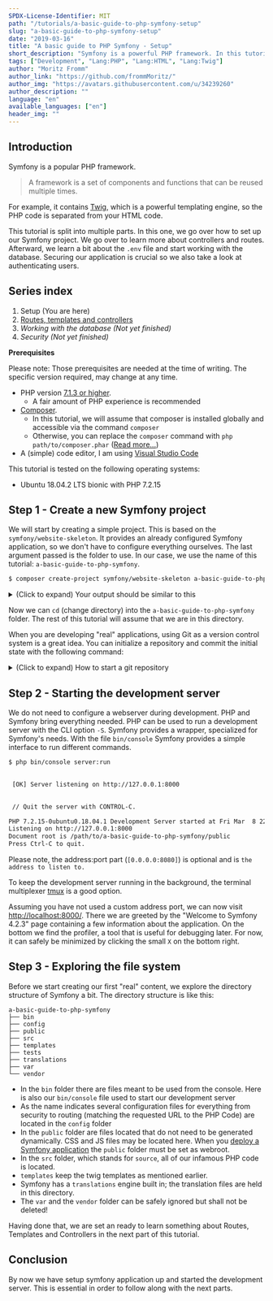 ```yaml
---
SPDX-License-Identifier: MIT
path: "/tutorials/a-basic-guide-to-php-symfony-setup"
slug: "a-basic-guide-to-php-symfony-setup"
date: "2019-03-16"
title: "A basic guide to PHP Symfony - Setup"
short_description: "Symfony is a powerful PHP framework. In this tutorial series we will take a look at many parts of it. In this part we are going to setup a new symfony project."
tags: ["Development", "Lang:PHP", "Lang:HTML", "Lang:Twig"]
author: "Moritz Fromm"
author_link: "https://github.com/frommMoritz/"
author_img: "https://avatars.githubusercontent.com/u/34239260"
author_description: ""
language: "en"
available_languages: ["en"]
header_img: ""
---
```


## Introduction

Symfony is a popular PHP framework.

> A framework is a set of components and functions that can be reused multiple times.

For example, it contains [Twig](https://twig.symfony.com/), which is a powerful templating engine, so the PHP code is separated from your HTML code.

This tutorial is split into multiple parts. In this one, we go over how to set up our Symfony project. We go over to learn more about controllers and routes. Afterward, we learn a bit about the `.env` file and start working with the database. Securing our application is crucial so we also take a look at authenticating users.

## Series index

1. Setup (You are here)
2. [Routes, templates and controllers](/tutorials/a-basic-guide-to-php-symfony-routes-templates-and-controllers)
3. _Working with the database (Not yet finished)_
4. _Security (Not yet finished)_

**Prerequisites**

Please note: Those prerequisites are needed at the time of writing. The specific version required, may change at any time.

- PHP version [7.1.3 or higher](https://github.com/symfony/symfony/blob/master/composer.json#L19).
  - A fair amount of PHP experience is recommended
- [Composer](https://getcomposer.org/).
  - In this tutorial, we will assume that composer is installed globally and accessible via the command `composer`
  - Otherwise, you can replace the `composer` command with `php path/to/composer.phar` ([Read more...](https://getcomposer.org/doc/00-intro.md#locally))
- A (simple) code editor, I am using [Visual Studio Code](https://code.visualstudio.com/)

This tutorial is tested on the following operating systems:

- Ubuntu 18.04.2 LTS bionic with PHP 7.2.15

## Step 1 - Create a new Symfony project

We will start by creating a simple project. This is based on the `symfony/website-skeleton`. It provides an already configured Symfony application, so we don't have to configure everything ourselves. The last argument passed is the folder to use. In our case, we use the name of this tutorial: `a-basic-guide-to-php-symfony`.

```bash
$ composer create-project symfony/website-skeleton a-basic-guide-to-php-symfony
```

<details>
    <summary>(Click to expand) Your output should be similar to this</summary>
    
``` bash
Installing symfony/website-skeleton (v4.2.3.5)
  - Installing symfony/website-skeleton (v4.2.3.5): Downloading (100%)
Created project in a-basic-guide-to-php-symfony
Loading composer repositories with package information
Installing dependencies (including require-dev) from lock file
Package operations: 99 installs, 0 updates, 0 removals
  - Installing ocramius/package-versions (1.4.0): Downloading (100%)
  - Installing symfony/flex (v1.2.0): Downloading (100%)

Prefetching 97 packages 🎶
  - Downloading (100%)

  - Installing symfony/polyfill-mbstring (v1.10.0): Loading from cache
  - Installing symfony/contracts (v1.0.2): Loading from cache[
  - Installing doctrine/lexer (v1.0.1): Loading from cache
  - Installing doctrine/annotations (v1.6.0): Loading from cache
  - Installing doctrine/reflection (v1.0.0): Loading from cache
  - Installing doctrine/event-manager (v1.0.0): Loading from cache
  - Installing doctrine/collections (v1.5.0): Loading from cache
  - Installing doctrine/cache (v1.8.0): Loading from cache
  - Installing doctrine/persistence (v1.1.0): Loading from cache
  - Installing symfony/doctrine-bridge (v4.2.3): Loading from cache
  - Installing doctrine/inflector (v1.3.0): Loading from cache
  - Installing doctrine/doctrine-cache-bundle (1.3.5): Loading from cache
  - Installing doctrine/instantiator (1.1.0): Loading from cache
  - Installing symfony/stopwatch (v4.2.3): Loading from cache
  - Installing symfony/console (v4.2.3): Loading from cache
  - Installing zendframework/zend-eventmanager (3.2.1): Loading from cache
  - Installing zendframework/zend-code (3.3.1): Loading from cache
  - Installing ocramius/proxy-manager (2.1.1): Loading from cache
  - Installing doctrine/dbal (v2.9.2): Loading from cache
  - Installing doctrine/migrations (v2.0.0): Loading from cache
  - Installing egulias/email-validator (2.1.7): Loading from cache
  - Installing jdorn/sql-formatter (v1.2.17): Loading from cache
  - Installing phpdocumentor/reflection-common (1.0.1): Loading from cache
  - Installing phpdocumentor/type-resolver (0.4.0): Loading from cache
  - Installing psr/cache (1.0.1): Loading from cache
  - Installing psr/container (1.0.0): Loading from cache
  - Installing psr/simple-cache (1.0.1): Loading from cache
  - Installing symfony/http-foundation (v4.2.3): Loading from cache
  - Installing symfony/event-dispatcher (v4.2.3): Loading from cache
  - Installing psr/log (1.1.0): Loading from cache
  - Installing symfony/debug (v4.2.3): Loading from cache
  - Installing symfony/http-kernel (v4.2.3): Loading from cache
  - Installing symfony/routing (v4.2.3): Loading from cache
  - Installing symfony/finder (v4.2.3): Loading from cache
  - Installing symfony/filesystem (v4.2.3): Loading from cache
  - Installing symfony/dependency-injection (v4.2.3): Loading from cache
  - Installing symfony/config (v4.2.3): Loading from cache
  - Installing symfony/var-exporter (v4.2.3): Loading from cache
  - Installing symfony/cache (v4.2.3): Loading from cache
  - Installing symfony/framework-bundle (v4.2.3): Loading from cache
  - Installing doctrine/common (v2.10.0): Loading from cache
  - Installing sensio/framework-extra-bundle (v5.2.4): Loading from cache
  - Installing symfony/asset (v4.2.3): Loading from cache
  - Installing symfony/dotenv (v4.2.3): Loading from cache
  - Installing symfony/expression-language (v4.2.3): Loading from cache
  - Installing symfony/inflector (v4.2.3): Loading from cache
  - Installing symfony/property-access (v4.2.3): Loading from cache
  - Installing symfony/options-resolver (v4.2.3): Loading from cache
  - Installing symfony/intl (v4.2.3): Loading from cache
  - Installing symfony/polyfill-intl-icu (v1.10.0): Loading from cache
  - Installing symfony/form (v4.2.3): Loading from cache
  - Installing monolog/monolog (1.24.0): Loading from cache
  - Installing symfony/monolog-bridge (v4.2.3): Loading from cache
  - Installing doctrine/orm (v2.6.3): Loading from cache
  - Installing doctrine/doctrine-bundle (1.10.2): Loading from cache
  - Installing doctrine/doctrine-migrations-bundle (v2.0.0): Loading from cache
  - Installing symfony/orm-pack (v1.0.6): Loading from cache
  - Installing symfony/security-core (v4.2.3): Loading from cache
  - Installing symfony/security-http (v4.2.3): Loading from cache
  - Installing symfony/security-guard (v4.2.3): Loading from cache
  - Installing symfony/security-csrf (v4.2.3): Loading from cache
  - Installing symfony/security-bundle (v4.2.3): Loading from cache
  - Installing symfony/serializer (v4.2.3): Loading from cache
  - Installing symfony/property-info (v4.2.3): Loading from cache
  - Installing webmozart/assert (1.4.0): Loading from cache
  - Installing phpdocumentor/reflection-docblock (4.3.0): Loading from cache
  - Installing symfony/serializer-pack (v1.0.2): Loading from cache
  - Installing swiftmailer/swiftmailer (v6.1.3): Loading from cache
  - Installing symfony/swiftmailer-bundle (v3.2.5): Loading from cache
  - Installing symfony/translation (v4.2.3): Loading from cache
  - Installing twig/twig (v2.6.2): Loading from cache
  - Installing symfony/twig-bridge (v4.2.3): Loading from cache
  - Installing symfony/validator (v4.2.3): Loading from cache
  - Installing psr/link (1.0.0): Loading from cache
  - Installing fig/link-util (1.0.0): Loading from cache
  - Installing symfony/web-link (v4.2.3): Loading from cache
  - Installing symfony/yaml (v4.2.3): Loading from cache
  - Installing symfony/process (v4.2.3): Loading from cache
  - Installing facebook/webdriver (1.6.0): Loading from cache
  - Installing symfony/polyfill-php72 (v1.10.0): Loading from cache
  - Installing symfony/var-dumper (v4.2.3): Loading from cache
  - Installing symfony/twig-bundle (v4.2.3): Loading from cache
  - Installing symfony/web-profiler-bundle (v4.2.3): Loading from cache
  - Installing symfony/profiler-pack (v1.0.4): Loading from cache
  - Installing symfony/monolog-bundle (v3.3.1): Loading from cache
  - Installing symfony/debug-bundle (v4.2.3): Loading from cache
  - Installing easycorp/easy-log-handler (v1.0.7): Loading from cache
  - Installing symfony/debug-pack (v1.0.7): Loading from cache
  - Installing symfony/dom-crawler (v4.2.3): Loading from cache
  - Installing nikic/php-parser (v4.2.1): Loading from cache
  - Installing symfony/maker-bundle (v1.11.3): Loading from cache
  - Installing symfony/phpunit-bridge (v4.2.3): Loading from cache
  - Installing symfony/browser-kit (v4.2.3): Loading from cache
  - Installing symfony/panther (v0.3.0): Loading from cache
  - Installing symfony/css-selector (v4.2.3): Loading from cache
  - Installing symfony/test-pack (v1.0.5): Loading from cache
  - Installing symfony/web-server-bundle (v4.2.3): Loading from cache
Generating autoload files
ocramius/package-versions:  Generating version class...
ocramius/package-versions: ...done generating version class
Symfony operations: 21 recipes (8580e8191ddcf764ce7b97e69964e730)
  - Configuring symfony/flex (>=1.0): From github.com/symfony/recipes:master
  - Configuring symfony/framework-bundle (>=4.2): From github.com/symfony/recipes:master
  - Configuring doctrine/annotations (>=1.0): From github.com/symfony/recipes:master
  - Configuring doctrine/doctrine-cache-bundle (>=1.3.5): From auto-generated recipe
  - Configuring symfony/console (>=3.3): From github.com/symfony/recipes:master
  - Configuring symfony/routing (>=4.2): From github.com/symfony/recipes:master
  - Configuring sensio/framework-extra-bundle (>=5.2): From github.com/symfony/recipes:master
  - Configuring doctrine/doctrine-bundle (>=1.6): From github.com/symfony/recipes:master
  - Configuring doctrine/doctrine-migrations-bundle (>=1.2): From github.com/symfony/recipes:master
  - Configuring symfony/security-bundle (>=3.3): From github.com/symfony/recipes:master
  - Configuring symfony/swiftmailer-bundle (>=2.5): From github.com/symfony/recipes:master
  - Configuring symfony/translation (>=3.3): From github.com/symfony/recipes:master
  - Configuring symfony/validator (>=4.1): From github.com/symfony/recipes:master
  - Configuring symfony/twig-bundle (>=3.3): From github.com/symfony/recipes:master
  - Configuring symfony/web-profiler-bundle (>=3.3): From github.com/symfony/recipes:master
  - Configuring symfony/monolog-bundle (>=3.1): From github.com/symfony/recipes:master
  - Configuring symfony/debug-bundle (>=4.1): From github.com/symfony/recipes:master
  - Configuring easycorp/easy-log-handler (>=1.0): From github.com/symfony/recipes:master]
  - Configuring symfony/maker-bundle (>=1.0): From github.com/symfony/recipes:master
  - Configuring symfony/phpunit-bridge (>=4.1): From github.com/symfony/recipes:master
  - Configuring symfony/web-server-bundle (>=3.3): From github.com/symfony/recipes:master
Executing script cache:clear [OK]
Executing script assets:install public [OK]

Some files may have been created or updated to configure your new packages.
Please review, edit and commit them: these files are yours.

              
 What's next?
              

  * Run your application:
    1. Change to the project directory
    2. Create your code repository with the git init command
    3. Run composer require server --dev to install the development web server or configure another supported web server https://symfony.com/doc/current/setup/web_server_configuration.html

  * Read the documentation at https://symfony.com/doc

                        
 Database Configuration
                        

  * Modify your DATABASE_URL config in .env

  * Configure the driver (mysql) and
    server_version (5.7) in config/packages/doctrine.yaml

              
 How to test?
              

  * Write test cases in the tests/ folder
  * Run php bin/phpunit
```

</details>

Now we can `cd` (change directory) into the `a-basic-guide-to-php-symfony` folder. The rest of this tutorial will assume that we are in this directory.

When you are developing "real" applications, using Git as a version control system is a great idea. You can initialize a repository and commit the initial state with the following command:
<details>
    <summary>(Click to expand) How to start a git repository</summary>

```bash
$ git init
Initialized empty Git repository in /path/to/a-basic-guide-to-php-symfony/.git/
$ git add . # "Stage" all new files
$ git commit -m "Initial commit" # Commit, "takes a snapshot", the current state
[master (root-commit) f98ccb9] Initial commit
 49 files changed, 7412 insertions(+)
 create mode 100644 .env
 create mode 100644 .env.test
 create mode 100644 .gitignore
 create mode 100755 bin/console
 create mode 100755 bin/phpunit
 create mode 100644 composer.json
 create mode 100644 composer.lock
 create mode 100644 config/bootstrap.php
 create mode 100644 config/bundles.php
 create mode 100644 config/packages/cache.yaml
 create mode 100644 config/packages/dev/debug.yaml
 create mode 100644 config/packages/dev/easy_log_handler.yaml
 create mode 100644 config/packages/dev/monolog.yaml
 create mode 100644 config/packages/dev/routing.yaml
 create mode 100644 config/packages/dev/swiftmailer.yaml
 create mode 100644 config/packages/dev/web_profiler.yaml
 create mode 100644 config/packages/doctrine.yaml
 create mode 100644 config/packages/doctrine_migrations.yaml
 create mode 100644 config/packages/framework.yaml
 create mode 100644 config/packages/prod/doctrine.yaml
 create mode 100644 config/packages/prod/monolog.yaml
 create mode 100644 config/packages/routing.yaml
 create mode 100644 config/packages/security.yaml
 create mode 100644 config/packages/sensio_framework_extra.yaml
 create mode 100644 config/packages/swiftmailer.yaml
 create mode 100644 config/packages/test/framework.yaml
 create mode 100644 config/packages/test/monolog.yaml
 create mode 100644 config/packages/test/routing.yaml
 create mode 100644 config/packages/test/swiftmailer.yaml
 create mode 100644 config/packages/test/web_profiler.yaml
 create mode 100644 config/packages/translation.yaml
 create mode 100644 config/packages/twig.yaml
 create mode 100644 config/packages/validator.yaml
 create mode 100644 config/routes.yaml
 create mode 100644 config/routes/annotations.yaml
 create mode 100644 config/routes/dev/twig.yaml
 create mode 100644 config/routes/dev/web_profiler.yaml
 create mode 100644 config/services.yaml
 create mode 100644 phpunit.xml.dist
 create mode 100644 public/index.php
 create mode 100644 src/Controller/.gitignore
 create mode 100644 src/Entity/.gitignore
 create mode 100644 src/Kernel.php
 create mode 100644 src/Migrations/.gitignore
 create mode 100644 src/Repository/.gitignore
 create mode 100644 symfony.lock
 create mode 100644 templates/base.html.twig
 create mode 100644 tests/.gitignore
 create mode 100644 translations/.gitignore
```

</details>

## Step 2 - Starting the development server

We do not need to configure a webserver during development. PHP and Symfony bring everything needed. PHP can be used to run a development server with the CLI option `-S`. Symfony provides a wrapper, specialized for Symfony's needs. With the file `bin/console` Symfony provides a simple interface to run different commands.

```bash
$ php bin/console server:run

                                                                                                                        
 [OK] Server listening on http://127.0.0.1:8000                                                                         
                                                                                                                        

 // Quit the server with CONTROL-C.

PHP 7.2.15-0ubuntu0.18.04.1 Development Server started at Fri Mar  8 22:23:14 2019
Listening on http://127.0.0.1:8000
Document root is /path/to/a-basic-guide-to-php-symfony/public
Press Ctrl-C to quit.

```

Please note, the address:port part (`[0.0.0.0:8080]`) is optional and is `the address to listen to.`

To keep the development server running in the background, the terminal multiplexer [tmux](https://www.hamvocke.com/blog/a-quick-and-easy-guide-to-tmux/) is a good option.

Assuming you have not used a custom address port, we can now visit [http://localhost:8000/](http://localhost:8000/). There we are greeted by the "Welcome to Symfony 4.2.3" page containing a few information about the application. On the bottom we find the profiler, a tool that is useful for debugging later. For now, it can safely be minimized by clicking the small `X` on the bottom right.

## Step 3 - Exploring the file system

Before we start creating our first "real" content, we explore the directory structure of Symfony a bit. The directory structure is like this:

```tree
a-basic-guide-to-php-symfony
├── bin
├── config
├── public
├── src
├── templates
├── tests
├── translations
├── var
└── vendor
```

- In the `bin` folder there are files meant to be used from the console. Here is also our `bin/console` file used to start our development server
- As the name indicates several configuration files for everything from security to routing (matching the requested URL to the PHP Code) are located in the `config` folder
- In the `public` folder are files located that do not need to be generated dynamically. CSS and JS files may be located here. When you [deploy a Symfony application](https://symfony.com/doc/current/deployment.html) the `public` folder must be set as webroot.
- In the `src` folder, which stands for `source`, all of our infamous PHP code is located.
- `templates` keep the twig templates as mentioned earlier.
- Symfony has a `translations` engine built in; the translation files are held in this directory.
- The `var` and the `vendor` folder can be safely ignored but shall not be deleted!

Having done that, we are set an ready to learn something about Routes, Templates and Controllers in the next part of this tutorial.

## Conclusion

By now we have setup symfony application up and started the development server. This is essential in order to follow along with the next parts.

<!---

Contributors's Certificate of Origin

By making a contribution to this project, I certify that:

(a) The contribution was created in whole or in part by me and I have
    the right to submit it under the license indicated in the file; or

(b) The contribution is based upon previous work that, to the best of my
    knowledge, is covered under an appropriate license and I have the
    right under that license to submit that work with modifications,
    whether created in whole or in part by me, under the same license
    (unless I am permitted to submit under a different license), as
    indicated in the file; or

(c) The contribution was provided directly to me by some other person
    who certified (a), (b) or (c) and I have not modified it.

(d) I understand and agree that this project and the contribution are
    public and that a record of the contribution (including all personal
    information I submit with it, including my sign-off) is maintained
    indefinitely and may be redistributed consistent with this project
    or the license(s) involved.

Signed-off-by: Moritz Fromm <git@moritz-fromm.de>

-->
